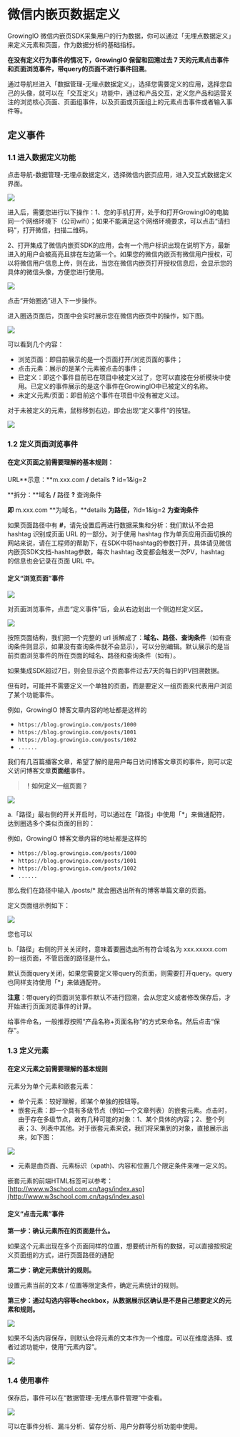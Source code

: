 # 微信内嵌页数据定义

GrowingIO 微信内嵌页SDK采集用户的行为数据，你可以通过「无埋点数据定义」来定义元素和页面，作为数据分析的基础指标。

**在没有定义行为事件的情况下，GrowingIO 保留和回溯过去 7 天的元素点击事件和页面浏览事件，带query的页面不进行事件回溯**。

通过导航栏进入「数据管理-无埋点数据定义」，选择您需要定义的应用，选择您自己的头像，就可以在「交互定义」功能中，通过和产品交互，定义您产品和运营关注的浏览核心页面、页面组事件，以及页面或页面组上的元素点击事件或者输入事件等。**​**

## **定义事件** <a id="ding-yi-shi-jian"></a>

### **1.1 进入数据定义功能** <a id="11-jin-ru-shu-ju-ding-yi-gong-neng"></a>

点击导航-数据管理-无埋点数据定义，选择微信内嵌页应用，进入交互式数据定义界面。

![](https://docs.growingio.com/.gitbook/assets/-LGNxeGABUADKiTWTaEM-LStd789kpywbmdmhAi0-LSthq-EM4_R9nrzDV0nimage.png)

进入后，需要您进行以下操作：1、您的手机打开，处于和打开GrowingIO的电脑同一个网络环境下（公司wifi）；如果不能满足这个网络环境要求，可以点击“请扫码”，打开微信，扫描二维码。

2、打开集成了微信内嵌页SDK的应用，会有一个用户标识出现在说明下方，最新进入的用户会被高亮且排在左边第一个。如果您的微信内嵌页有微信用户授权，可以将微信用户信息上传，则在此，当您在微信内嵌页打开授权信息后，会显示您的具体的微信头像，方便您进行使用。

![](https://docs.growingio.com/.gitbook/assets/-LGNxeGABUADKiTWTaEM-LStd789kpywbmdmhAi0-LStmkkNw84NxFUY0SFMimage.png)

点击“开始圈选”进入下一步操作。

进入圈选页面后，页面中会实时展示您在微信内嵌页中的操作，如下图。

![](https://docs.growingio.com/.gitbook/assets/-LGNxeGABUADKiTWTaEM-LT5pQceMwH00c77PVCK-LT5pcL2OZgjfqNrT9Pqimage.png)

可以看到几个内容：

* 浏览页面：即目前展示的是一个页面打开/浏览页面的事件；
* 点击元素：展示的是某个元素被点击的事件；
* 已定义：即这个事件目前已在项目中被定义过了，您可以直接在分析模块中使用。已定义的事件展示的是这个事件在GrowingIO中已被定义的名称。
* 未定义元素/页面：即目前这个事件在项目中没有被定义过。

对于未被定义的元素，鼠标移到右边，即会出现“定义事件”的按钮。

![](https://docs.growingio.com/.gitbook/assets/-LGNxeGABUADKiTWTaEM-LStd789kpywbmdmhAi0-LStoa5tixfEWE2VLxR6image.png)

### 1.2 定义页面浏览事件 <a id="12-ding-yi-ye-mian-liu-lan-shi-jian"></a>

#### **在定义页面之前需要理解的基本规则：** <a id="zai-ding-yi-ye-mian-zhi-qian-xu-yao-li-jie-de-ji-ben-gui-ze"></a>

URL**示意：**m.xxx.com **/** details **?** id=1&ig=2

**拆分：**域名 **/** 路径 **?** 查询条件

**即** m.xxx.com **为域名，**details **为路径，**?id=1&ig=2 **为查询条件**

如果页面路径中有 **\#**，请先设置后再进行数据采集和分析：我们默认不会把 hashtag 识别成页面 URL 的一部分。对于使用 hashtag 作为单页应用页面切换的网站来说，请在工程师的帮助下，在SDK中将hashtag的参数打开，具体请见微信内嵌页SDK文档-hashtag参数，每次 hashtag 改变都会触发一次PV，hashtag 的信息也会记录在页面 URL 中。

#### 定义“浏览页面”事件 <a id="ding-yi-liu-lan-ye-mian-shi-jian"></a>

![](https://docs.growingio.com/.gitbook/assets/-LGNxeGABUADKiTWTaEM-LStqQL7H0z2BLwrVoxC-LSts6YDb7fyalaDTtQzimage.png)

对页面浏览事件，点击“定义事件”后，会从右边划出一个侧边栏定义区。

![](https://docs.growingio.com/.gitbook/assets/-LGNxeGABUADKiTWTaEM-LT2bQFEfyMzBSr-1hFw-LT2e1MnENZ_CgpPuz1Dimage.png)

按照页面结构，我们把一个完整的 url 拆解成了：**域名、路径、查询条件**（如有查询条件则显示，如果没有查询条件就不会显示），可以分别编辑。默认展示的是当前页面浏览事件的所在页面的域名、路径和查询条件（如有）。

如果集成SDK超过7日，则会显示这个页面事件过去7天的每日的PV回溯数据。

但有时，可能并不需要定义一个单独的页面，而是要定义一组页面来代表用户浏览了某个功能事件。

例如，GrowingIO 博客文章内容的地址都是这样的

* `https://blog.growingio.com/posts/1000`
* `https://blog.growingio.com/posts/1001`
* `https://blog.growingio.com/posts/1002`
* `......`

我们有几百篇播客文章，希望了解的是用户每日访问博客文章页的事件，则可以定义访问博客文章**页面组**事件。

> **！如何定义一组页面？**

![](https://docs.growingio.com/.gitbook/assets/-LGNxeGABUADKiTWTaEM-LStqQL7H0z2BLwrVoxC-LStvOh8R-l-tMPnnyEB2BE01610-732A-4E90-9BEF-304D5EE0443B.png)

a.「路径」最右侧的开关开启时，可以通过在「路径」中使用「\*」来做通配符，达到圈选多个类似页面的目的：

例如，GrowingIO 博客文章内容的地址都是这样的 

* `https://blog.growingio.com/posts/1000`
* `https://blog.growingio.com/posts/1001`
* `https://blog.growingio.com/posts/1002`
* `......`

那么我们在路径中输入 /posts/\* 就会圈选出所有的博客单篇文章的页面。

定义页面组示例如下：

![](https://docs.growingio.com/.gitbook/assets/-LGNxeGABUADKiTWTaEM-LT2bQFEfyMzBSr-1hFw-LT2hmb11skHnMRyFpJJimage.png)

您也可以

b.「路径」右侧的开关关闭时，意味着要圈选出所有符合域名为 xxx.xxxxx.com 的一组页面，不管后面的路径是什么。

默认页面query关闭，如果您需要定义带query的页面，则需要打开query。query也同样支持使用「\*」来做通配符。

**注意**：带query的页面浏览事件默认不进行回溯，会从您定义或者修改保存后，才开始进行页面浏览事件的计算。

给事件命名，一般推荐按照“产品名称+页面名称”的方式来命名。然后点击“保存”。

### 1.3 定义元素 <a id="13-ding-yi-yuan-su"></a>

#### **在定义元素之前需要理解的基本规则** <a id="zai-ding-yi-yuan-su-zhi-qian-xu-yao-li-jie-de-ji-ben-gui-ze"></a>

元素分为单个元素和嵌套元素：

* 单个元素：较好理解，即某个单独的按钮等。
* 嵌套元素：即一个具有多级节点（例如一个文章列表）的嵌套元素。点击时，由于存在多级节点，故有几种可能的对象：1、某个具体的内容；2、整个列表；3、列表中其他。对于嵌套元素来说，我们将采集到的对象，直接展示出来，如下图：

![](https://docs.growingio.com/.gitbook/assets/-LGNxeGABUADKiTWTaEM-LStqQL7H0z2BLwrVoxC-LStufa_uPwygfFLas7himage.png)

* 元素是由页面、元素标识（xpath\)、内容和位置几个限定条件来唯一定义的。

嵌套元素的前端HTML标签可以参考：[http://www.w3school.com.cn/tags/index.asp](http://www.w3school.com.cn/tags/index.asp)​

#### **定义“点击元素”事件** <a id="ding-yi-dian-ji-yuan-su-shi-jian"></a>

**第一步：确认元素所在的页面是什么。**

如果这个元素出现在多个页面同样的位置，想要统计所有的数据，可以直接按照定义页面组的方式，进行页面路径的通配

**第二步：确定元素统计的规则。**

设置元素当前的文本 / 位置等限定条件，确定元素统计的规则。

**第三步：通过勾选内容等checkbox，从数据展示区确认是不是自己想要定义的元素和规则。**

![](https://docs.growingio.com/.gitbook/assets/-LGNxeGABUADKiTWTaEM-LT2bQFEfyMzBSr-1hFw-LT2iCtALnfoWaSKbtioimage.png)

如果不勾选内容保存，则默认会将元素的文本作为一个维度。可以在维度选择、或者过滤功能中，使用“元素内容”。

![](https://docs.growingio.com/.gitbook/assets/-LGNxeGABUADKiTWTaEM-LT2bQFEfyMzBSr-1hFw-LT2kDLxrRtxdG_6fDbWimage.png)

### 1.4 使用事件 <a id="14-shi-yong-shi-jian"></a>

保存后，事件可以在“数据管理-无埋点事件管理”中查看。

![](https://docs.growingio.com/.gitbook/assets/-LGNxeGABUADKiTWTaEM-LT2bQFEfyMzBSr-1hFw-LT2kgfBMyIajeThkJtrimage.png)

可以在事件分析、漏斗分析、留存分析、用户分群等分析功能中使用。

